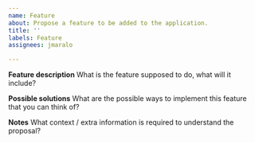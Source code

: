 ```yaml
---
name: Feature
about: Propose a feature to be added to the application.
title: ''
labels: Feature
assignees: jmaralo

---
```


**Feature description**
What is the feature supposed to do, what will it include?

**Possible solutions**
What are the possible ways to implement this feature that you can think of?

**Notes**
What context / extra information is required to understand the proposal?
